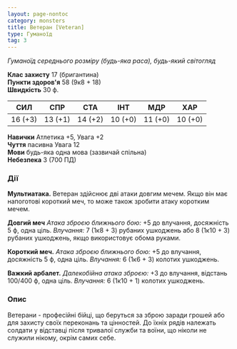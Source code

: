 ```yaml
---
layout: page-nontoc
category: monsters
title: Ветеран [Veteran]
type: Гуманоїд
tag: 3
---
```


_Гуманоїд середнього розміру (будь-яка раса), будь-який світогляд_

**Клас захисту** 17 (бригантина)    
**Пункти здоров'я** 58 (9к8 + 18)    
**Швидкість** 30 ф.

| СИЛ     | СПР     | СТА     | ІНТ     | МДР     | ХАР     |
| ------- | ------- | ------- | ------- | ------- | ------- |
| 16 (+3) | 13 (+1) | 14 (+2) | 10 (+0) | 11 (+0) | 10 (+0) |

**Навички** Атлетика +5, Увага +2    
**Чуття** пасивна Увага 12    
**Мови** будь-яка одна мова (зазвичай спільна)    
**Небезпека** 3 (700 ПД)

### Дії
**Мультиатака.** Ветеран здійснює дві атаки довгим мечем. Якщо він має напоготові короткий меч, то може також зробити атаку коротким мечем.   

**Довгий меч** _Атака зброєю ближнього бою:_ +5 до влучання, досяжність 5 ф, одна ціль. _Влучання:_ 7 (1к8 + 3) рубаних ушкоджень або 8 (1к10 + 3) рубаних ушкоджень, якщо використовує обома руками.   

**Короткий меч.** _Атака зброєю ближнього бою:_ +5 до влучання, досяжність 5 ф, одна ціль. _Влучання:_ 6 (1к6 + 3) колотих ушкоджень.   

**Важкий арбалет.** _Далекобійна атака зброєю:_ +3 до влучання, відстань 100/400 ф, одна ціль. _Влучання:_ 6 (1к10 + 1) колотих ушкоджень.

### Опис
Ветерани - професійні бійці, що беруться за зброю заради грошей або для захисту своїх переконань та цінностей. До їхніх рядів належать солдати у відставці після тривалої служби та воїни, що ніколи не служили нікому, окрім самих себе.
